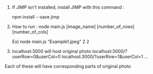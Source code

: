 1. If JIMP isn't installed, install JIMP with this command :

    npm install --save jimp

2. How to run :
    node main.js [image_name] [number_of_rows] [number_of_cols]

    Ex) node main.js "Example1.jpeg" 2 2

3. localhost:3000 will host original photo
localhost:3000/?userRow=0&userCol=0
localhost:3000/?userRow=1&userCol=1
...

Each of these will have corresponding parts of original photo
